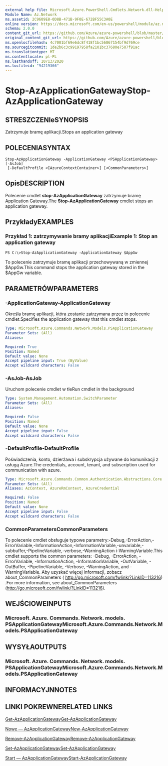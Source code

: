 ```yaml
---
external help file: Microsoft.Azure.PowerShell.Cmdlets.Network.dll-Help.xml
Module Name: Az.Network
ms.assetid: 2C9609E8-0D8B-471B-9F0E-672BF55C3A0E
online version: https://docs.microsoft.com/en-us/powershell/module/az.network/stop-azapplicationgateway
schema: 2.0.0
content_git_url: https://github.com/Azure/azure-powershell/blob/master/src/Network/Network/help/Stop-AzApplicationGateway.md
original_content_git_url: https://github.com/Azure/azure-powershell/blob/master/src/Network/Network/help/Stop-AzApplicationGateway.md
ms.openlocfilehash: 4c7001bf69e6dc8f418f1bc56867154bf9d769ce
ms.sourcegitcommit: 1de2b6c3c99197958fa2101bc37680e7507f91ac
ms.translationtype: MT
ms.contentlocale: pl-PL
ms.lasthandoff: 10/13/2020
ms.locfileid: "94219366"
---
```

# <span data-ttu-id="d51e4-101">Stop-AzApplicationGateway</span><span class="sxs-lookup"><span data-stu-id="d51e4-101">Stop-AzApplicationGateway</span></span>

## <span data-ttu-id="d51e4-102">STRESZCZENIe</span><span class="sxs-lookup"><span data-stu-id="d51e4-102">SYNOPSIS</span></span>
<span data-ttu-id="d51e4-103">Zatrzymuje bramę aplikacji.</span><span class="sxs-lookup"><span data-stu-id="d51e4-103">Stops an application gateway</span></span>

## <span data-ttu-id="d51e4-104">POLECENIA</span><span class="sxs-lookup"><span data-stu-id="d51e4-104">SYNTAX</span></span>

```
Stop-AzApplicationGateway -ApplicationGateway <PSApplicationGateway> [-AsJob]
 [-DefaultProfile <IAzureContextContainer>] [<CommonParameters>]
```

## <span data-ttu-id="d51e4-105">Opis</span><span class="sxs-lookup"><span data-stu-id="d51e4-105">DESCRIPTION</span></span>
<span data-ttu-id="d51e4-106">Polecenie cmdlet **stop-AzApplicationGateway** zatrzymuje bramę Application Gateway.</span><span class="sxs-lookup"><span data-stu-id="d51e4-106">The **Stop-AzApplicationGateway** cmdlet stops an application gateway.</span></span>

## <span data-ttu-id="d51e4-107">Przykłady</span><span class="sxs-lookup"><span data-stu-id="d51e4-107">EXAMPLES</span></span>

### <span data-ttu-id="d51e4-108">Przykład 1: zatrzymywanie bramy aplikacji</span><span class="sxs-lookup"><span data-stu-id="d51e4-108">Example 1: Stop an application gateway</span></span>
```
PS C:\>Stop-AzApplicationGateway -ApplicationGateway $AppGw
```

<span data-ttu-id="d51e4-109">To polecenie zatrzymuje bramę aplikacji przechowywaną w zmiennej $AppGw.</span><span class="sxs-lookup"><span data-stu-id="d51e4-109">This command stops the application gateway stored in the $AppGw variable.</span></span>

## <span data-ttu-id="d51e4-110">PARAMETRÓW</span><span class="sxs-lookup"><span data-stu-id="d51e4-110">PARAMETERS</span></span>

### <span data-ttu-id="d51e4-111">-ApplicationGateway</span><span class="sxs-lookup"><span data-stu-id="d51e4-111">-ApplicationGateway</span></span>
<span data-ttu-id="d51e4-112">Określa bramę aplikacji, która zostanie zatrzymana przez to polecenie cmdlet.</span><span class="sxs-lookup"><span data-stu-id="d51e4-112">Specifies the application gateway that this cmdlet stops.</span></span>

```yaml
Type: Microsoft.Azure.Commands.Network.Models.PSApplicationGateway
Parameter Sets: (All)
Aliases:

Required: True
Position: Named
Default value: None
Accept pipeline input: True (ByValue)
Accept wildcard characters: False
```

### <span data-ttu-id="d51e4-113">-AsJob</span><span class="sxs-lookup"><span data-stu-id="d51e4-113">-AsJob</span></span>
<span data-ttu-id="d51e4-114">Uruchom polecenie cmdlet w tle</span><span class="sxs-lookup"><span data-stu-id="d51e4-114">Run cmdlet in the background</span></span>

```yaml
Type: System.Management.Automation.SwitchParameter
Parameter Sets: (All)
Aliases:

Required: False
Position: Named
Default value: None
Accept pipeline input: False
Accept wildcard characters: False
```

### <span data-ttu-id="d51e4-115">-DefaultProfile</span><span class="sxs-lookup"><span data-stu-id="d51e4-115">-DefaultProfile</span></span>
<span data-ttu-id="d51e4-116">Poświadczenia, konto, dzierżawa i subskrypcja używane do komunikacji z usługą Azure.</span><span class="sxs-lookup"><span data-stu-id="d51e4-116">The credentials, account, tenant, and subscription used for communication with azure.</span></span>

```yaml
Type: Microsoft.Azure.Commands.Common.Authentication.Abstractions.Core.IAzureContextContainer
Parameter Sets: (All)
Aliases: AzContext, AzureRmContext, AzureCredential

Required: False
Position: Named
Default value: None
Accept pipeline input: False
Accept wildcard characters: False
```

### <span data-ttu-id="d51e4-117">CommonParameters</span><span class="sxs-lookup"><span data-stu-id="d51e4-117">CommonParameters</span></span>
<span data-ttu-id="d51e4-118">To polecenie cmdlet obsługuje typowe parametry:-Debug,-ErrorAction,-ErrorVariable,-InformationAction,-InformationVariable,-unvariable,-subbuffer,-PipelineVariable,-verbose,-WarningAction i-WarningVariable.</span><span class="sxs-lookup"><span data-stu-id="d51e4-118">This cmdlet supports the common parameters: -Debug, -ErrorAction, -ErrorVariable, -InformationAction, -InformationVariable, -OutVariable, -OutBuffer, -PipelineVariable, -Verbose, -WarningAction, and -WarningVariable.</span></span> <span data-ttu-id="d51e4-119">Aby uzyskać więcej informacji, zobacz about_CommonParameters ( http://go.microsoft.com/fwlink/?LinkID=113216) .</span><span class="sxs-lookup"><span data-stu-id="d51e4-119">For more information, see about_CommonParameters (http://go.microsoft.com/fwlink/?LinkID=113216).</span></span>

## <span data-ttu-id="d51e4-120">WEJŚCIOWE</span><span class="sxs-lookup"><span data-stu-id="d51e4-120">INPUTS</span></span>

### <span data-ttu-id="d51e4-121">Microsoft. Azure. Commands. Network. models. PSApplicationGateway</span><span class="sxs-lookup"><span data-stu-id="d51e4-121">Microsoft.Azure.Commands.Network.Models.PSApplicationGateway</span></span>

## <span data-ttu-id="d51e4-122">WYSYŁA</span><span class="sxs-lookup"><span data-stu-id="d51e4-122">OUTPUTS</span></span>

### <span data-ttu-id="d51e4-123">Microsoft. Azure. Commands. Network. models. PSApplicationGateway</span><span class="sxs-lookup"><span data-stu-id="d51e4-123">Microsoft.Azure.Commands.Network.Models.PSApplicationGateway</span></span>

## <span data-ttu-id="d51e4-124">INFORMACYJN</span><span class="sxs-lookup"><span data-stu-id="d51e4-124">NOTES</span></span>

## <span data-ttu-id="d51e4-125">LINKI POKREWNE</span><span class="sxs-lookup"><span data-stu-id="d51e4-125">RELATED LINKS</span></span>

[<span data-ttu-id="d51e4-126">Get-AzApplicationGateway</span><span class="sxs-lookup"><span data-stu-id="d51e4-126">Get-AzApplicationGateway</span></span>](./Get-AzApplicationGateway.md)

[<span data-ttu-id="d51e4-127">Nowe — AzApplicationGateway</span><span class="sxs-lookup"><span data-stu-id="d51e4-127">New-AzApplicationGateway</span></span>](./New-AzApplicationGateway.md)

[<span data-ttu-id="d51e4-128">Remove-AzApplicationGateway</span><span class="sxs-lookup"><span data-stu-id="d51e4-128">Remove-AzApplicationGateway</span></span>](./Remove-AzApplicationGateway.md)

[<span data-ttu-id="d51e4-129">Set-AzApplicationGateway</span><span class="sxs-lookup"><span data-stu-id="d51e4-129">Set-AzApplicationGateway</span></span>](./Set-AzApplicationGateway.md)

[<span data-ttu-id="d51e4-130">Start — AzApplicationGateway</span><span class="sxs-lookup"><span data-stu-id="d51e4-130">Start-AzApplicationGateway</span></span>](./Start-AzApplicationGateway.md)


